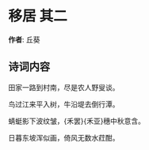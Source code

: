 # 移居  其二

**作者**: 丘葵

## 诗词内容

田家一路到村南，尽是农人野叟谈。

鸟过江来平入树，牛沿堤去倒行潭。

蜻蜓影下波纹皱，{禾罢}{禾亚}穗中秋意含。

日暮东坡浑似画，倚风无数水荭酣。

